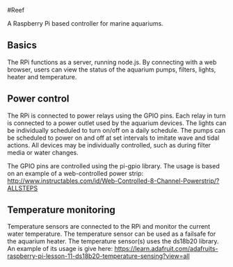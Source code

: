 #Reef

A Raspberry Pi based controller for marine aquariums.

## Basics
The RPi functions as a server, running node.js.  By connecting with a web browser, users can view the status of the aquarium pumps, filters, lights, heater and temperature.

## Power control
The RPi is connected to power relays using the GPIO pins.  Each relay in turn is connected to a power outlet used by the aquarium devices.  The lights can be individually scheduled to turn on/off on a daily schedule.  The pumps can be scheduled to power on and off at set intervals to imitate wave and tidal actions.  All devices may be individually controlled, such as during filter media or water changes.

The GPIO pins are controlled using the pi-gpio library.  The usage is based on an example of a web-controlled power strip: http://www.instructables.com/id/Web-Controlled-8-Channel-Powerstrip/?ALLSTEPS

## Temperature monitoring
Temperature sensors are connected to the RPi and monitor the current water temperature.  The temperature sensor can be used as a failsafe for the aquarium heater.  The temperature sensor(s) uses the ds18b20 library.  An example of its usage is give here: https://learn.adafruit.com/adafruits-raspberry-pi-lesson-11-ds18b20-temperature-sensing?view=all

